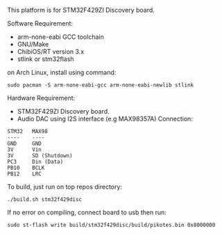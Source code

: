This platform is for STM32F429ZI Discovery board.

Software Requirement:
- arm-none-eabi GCC toolchain
- GNU/Make
- ChibiOS/RT version 3.x
- stlink or stm32flash

on Arch Linux, install using command:
~~~
sudo pacman -S arm-none-eabi-gcc arm-none-eabi-newlib stlink
~~~

Hardware Requirement:
- STM32F429ZI Discovery board.
- Audio DAC using I2S interface (e.g MAX98357A)
Connection:
~~~
STM32	MAX98
----	----
GND		GND
3V		Vin
3V		SD (Shutdown)
PC3		Din (Data)
PB10	BCLK
PB12	LRC
~~~

To build, just run on top repos directory:
~~~
./build.sh stm32f429disc
~~~

If no error on compiling, connect board to usb then run:
~~~
sudo st-flash write build/stm32f429disc/build/pikotes.bin 0x8000000
~~~
